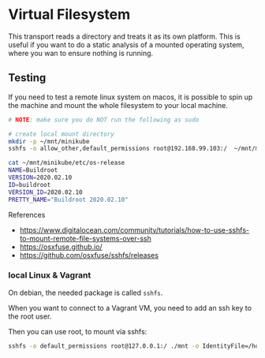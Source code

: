 # Virtual Filesystem

This transport reads a directory and treats it as its own platform. This is useful if you want to do a static analysis of a mounted operating system, where you wan to ensure nothing is running.

## Testing

If you need to test a remote linux system on macos, it is possible to spin up the machine and mount the whole filesystem to your local machine.

```bash
# NOTE: make sure you do NOT run the following as sudo

# create local mount directory
mkdir -p ~/mnt/minikube
sshfs -o allow_other,default_permissions root@192.168.99.103:/  ~/mnt/minikube

cat ~/mnt/minikube/etc/os-release 
NAME=Buildroot
VERSION=2020.02.10
ID=buildroot
VERSION_ID=2020.02.10
PRETTY_NAME="Buildroot 2020.02.10"
```

References

* https://www.digitalocean.com/community/tutorials/how-to-use-sshfs-to-mount-remote-file-systems-over-ssh
* https://osxfuse.github.io/
* https://github.com/osxfuse/sshfs/releases

### local Linux & Vagrant

On debian, the needed package is called `sshfs`.

When you want to connect to a Vagrant VM, you need to add an ssh key to the root user.

Then you can use root, to mount via sshfs:
```bash
sshfs -o default_permissions root@127.0.0.1:/ ./mnt -o IdentityFile=/home/you/.ssh/id_rsa -o Port=2222
```